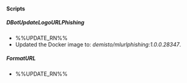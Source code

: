 
#### Scripts

##### DBotUpdateLogoURLPhishing

- %%UPDATE_RN%%
- Updated the Docker image to: *demisto/mlurlphishing:1.0.0.28347*.
##### FormatURL

- %%UPDATE_RN%%
